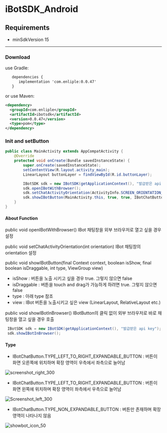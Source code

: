 # iBotSDK_Android

## Requirements
* minSdkVersion 15

---
### Download
use Gradle:

```xml
   dependencies {
      implementation 'com.enliple:0.0.47'
   }
```
or use Maven:

```xml
<dependency>
  <groupId>com.enliple</groupId>
  <artifactId>ibotsdk</artifactId>
  <version>0.0.47</version>
  <type>pom</type>
</dependency>
```

### Init and setButton
```java
public class MainActivity extends AppCompatActivity {
    @Override
    protected void onCreate(Bundle savedInstanceState) {
        super.onCreate(savedInstanceState);
        setContentView(R.layout.activity_main);
        LinearLayout buttonLayer = findViewById(R.id.buttonLayer);

        IBotSDK sdk = new IBotSDK(getApplicationContext(), "발급받은 api key");
        sdk.openIBotWithBrowser();
        sdk.setChatActivityOrientation(ActivityInfo.SCREEN_ORIENTATION_PORTRAIT);
        sdk.showIBotButton(MainActivity.this, true, true, IBotChatButton.TYPE_RIGHT_TO_LEFT_EXPANDABLE_BUTTON, buttonLayer);
    }
}
```
#### About Function
public void openIBotWithBrowser()
 IBot 채팅창을 외부 브라우저로 열고 싶을 경우 설정

public void setChatActivityOrientation(int orientation)
 IBot 채팅창의 orientation 설정

public void showIBotButton(final Context context, boolean isShow, final boolean isDraggable, int type, ViewGroup view)
 - isShow : 버튼을 노출 시키고 싶을 경우 true. 그렇지 않으면 false
 - isDraggable : 버튼을 touch and drag가 가능하게 하려면 true. 그렇지 않으면 false
 - type : 아래 type 참조
 - view : IBot 버튼을 노출시키고 싶은 view (LinearLayout, RelativeLayout etc.)

public void showIBotInBrowser()
 IBotButton의 클릭 없이 외부 브라우저로 바로 채팅창을 열고 싶을 경우 호출

 ```java
  IBotSDK sdk = new IBotSDK(getApplicationContext(), "발급받은 api key");
  sdk.showIBotInBrowser();
```

#### Type
   - IBotChatButton.TYPE_LEFT_TO_RIGHT_EXPANDABLE_BUTTON : 버튼이 화면 오른쪽에 위치하며 확장 영역이 우측에서 좌측으로 늘어남

   ![screenshot_right_300](https://user-images.githubusercontent.com/56538133/66888820-00d12300-f01b-11e9-9cb8-2c62bd402b2e.jpg)
   - IBotChatButton.TYPE_LEFT_TO_RIGHT_EXPANDABLE_BUTTON : 버튼이 화면 왼쪽에 위치하며 확장 영역이 좌측에서 우측으로 늘어남

   ![Screenshot_left_300](https://user-images.githubusercontent.com/56538133/66888821-0169b980-f01b-11e9-81f8-dd9817720f9d.jpg)
   - IBotChatButton.TYPE_NON_EXPANDABLE_BUTTON : 버튼만 존재하며 확장영역이 나타나지 않음

   ![showbot_icon_50](https://user-images.githubusercontent.com/56538133/66888822-0169b980-f01b-11e9-8501-9540a4fc1408.png)




